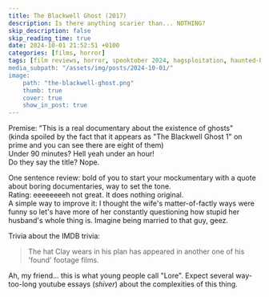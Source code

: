 ```yaml
---
title: The Blackwell Ghost (2017)
description: Is there anything scarier than... NOTHING?
skip_description: false
skip_reading_time: true
date: 2024-10-01 21:52:51 +0100
categories: [films, horror]
tags: [film reviews, horror, spooktober 2024, hagsploitation, haunted-housesplotaition, they don't say the title]
media_subpath: "/assets/img/posts/2024-10-01/"
image:
    path: "the-blackwell-ghost.png"
    thumb: true
    cover: true
    show_in_post: true
---
```

<span class="reviewsection">Premise:</span> "This is a real documentary about the existence of ghosts"<br/>
(kinda spoiled by the fact that it appears as "The Blackwell Ghost 1" on prime and you can see there are eight of them)<br/>
<span class="reviewsection">Under 90 minutes?</span> Hell yeah under an hour!<br/>
<span class="reviewsection">Do they say the title?</span> Nope.

<span class="reviewsection">One sentence review:</span> bold of you to start your mockumentary with a quote about boring documentaries, way to set the tone.<br/>
<span class="reviewsection">Rating:</span> eeeeeeeeh not great. It does nothing original.<br/>
<span class="reviewsection">A simple way to improve it:</span> I thought the wife's matter-of-factly ways were funny so let's have more of her constantly questioning how stupid her husband's whole thing is. Imagine being married to that guy, geez.

<span class="reviewsection">Trivia about the IMDB trivia:</span>
> The hat Clay wears in his plan has appeared in another one of his 'found' footage films.

Ah, my friend... this is what young people call "Lore". Expect several way-too-long youtube essays (*shiver*) about the complexities of this thing.